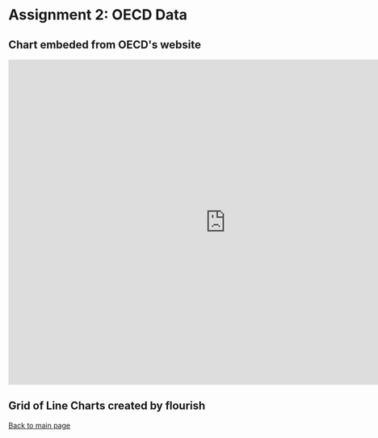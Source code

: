 # Assignment 2: OECD Data

## Chart embeded from OECD's website
<iframe src="https://data.oecd.org/chart/6gCS" width="860" height="645" style="border: 0" mozallowfullscreen="true" webkitallowfullscreen="true" allowfullscreen="true"><a href="https://data.oecd.org/chart/6gCS" target="_blank">OECD Chart: General government debt, Total, % of GDP, Annual, 2018</a></iframe>

## Grid of Line Charts created by flourish
<div class="flourish-embed flourish-chart" data-src="visualisation/5261187"><script src="https://public.flourish.studio/resources/embed.js"></script></div>

[Back to main page](https://sompalida.github.io/Palida-portfolio/)
